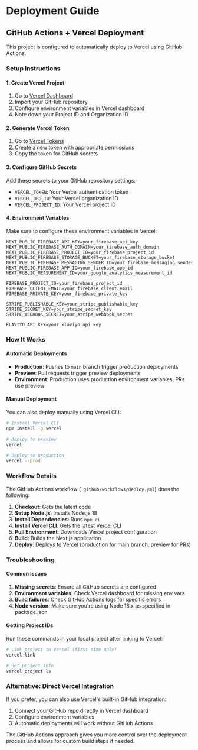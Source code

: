 # Deployment Guide

## GitHub Actions + Vercel Deployment

This project is configured to automatically deploy to Vercel using GitHub Actions.

### Setup Instructions

#### 1. Create Vercel Project
1. Go to [Vercel Dashboard](https://vercel.com/dashboard)
2. Import your GitHub repository
3. Configure environment variables in Vercel dashboard
4. Note down your Project ID and Organization ID

#### 2. Generate Vercel Token
1. Go to [Vercel Tokens](https://vercel.com/account/tokens)
2. Create a new token with appropriate permissions
3. Copy the token for GitHub secrets

#### 3. Configure GitHub Secrets
Add these secrets to your GitHub repository settings:

- `VERCEL_TOKEN`: Your Vercel authentication token
- `VERCEL_ORG_ID`: Your Vercel organization ID
- `VERCEL_PROJECT_ID`: Your Vercel project ID

#### 4. Environment Variables
Make sure to configure these environment variables in Vercel:

```
NEXT_PUBLIC_FIREBASE_API_KEY=your_firebase_api_key
NEXT_PUBLIC_FIREBASE_AUTH_DOMAIN=your_firebase_auth_domain
NEXT_PUBLIC_FIREBASE_PROJECT_ID=your_firebase_project_id
NEXT_PUBLIC_FIREBASE_STORAGE_BUCKET=your_firebase_storage_bucket
NEXT_PUBLIC_FIREBASE_MESSAGING_SENDER_ID=your_firebase_messaging_sender_id
NEXT_PUBLIC_FIREBASE_APP_ID=your_firebase_app_id
NEXT_PUBLIC_MEASUREMENT_ID=your_google_analytics_measurement_id

FIREBASE_PROJECT_ID=your_firebase_project_id
FIREBASE_CLIENT_EMAIL=your_firebase_client_email
FIREBASE_PRIVATE_KEY=your_firebase_private_key

STRIPE_PUBLISHABLE_KEY=your_stripe_publishable_key
STRIPE_SECRET_KEY=your_stripe_secret_key
STRIPE_WEBHOOK_SECRET=your_stripe_webhook_secret

KLAVIYO_API_KEY=your_klaviyo_api_key
```

### How It Works

#### Automatic Deployments
- **Production**: Pushes to `main` branch trigger production deployments
- **Preview**: Pull requests trigger preview deployments
- **Environment**: Production uses production environment variables, PRs use preview

#### Manual Deployment
You can also deploy manually using Vercel CLI:

```bash
# Install Vercel CLI
npm install -g vercel

# Deploy to preview
vercel

# Deploy to production
vercel --prod
```

### Workflow Details

The GitHub Actions workflow (`.github/workflows/deploy.yml`) does the following:

1. **Checkout**: Gets the latest code
2. **Setup Node.js**: Installs Node.js 18
3. **Install Dependencies**: Runs `npm ci`
4. **Install Vercel CLI**: Gets the latest Vercel CLI
5. **Pull Environment**: Downloads Vercel project configuration
6. **Build**: Builds the Next.js application
7. **Deploy**: Deploys to Vercel (production for main branch, preview for PRs)

### Troubleshooting

#### Common Issues
1. **Missing secrets**: Ensure all GitHub secrets are configured
2. **Environment variables**: Check Vercel dashboard for missing env vars
3. **Build failures**: Check GitHub Actions logs for specific errors
4. **Node version**: Make sure you're using Node 18.x as specified in package.json

#### Getting Project IDs
Run these commands in your local project after linking to Vercel:

```bash
# Link project to Vercel (first time only)
vercel link

# Get project info
vercel project ls
```

### Alternative: Direct Vercel Integration

If you prefer, you can also use Vercel's built-in GitHub integration:
1. Connect your GitHub repo directly in Vercel dashboard
2. Configure environment variables
3. Automatic deployments will work without GitHub Actions

The GitHub Actions approach gives you more control over the deployment process and allows for custom build steps if needed.
